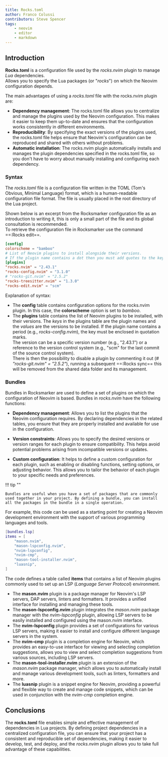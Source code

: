 ```yaml
---
title: Rocks.toml
author: Franco Colussi
contributors: Steve Spencer
tags:
    - neovim
    - editor
    - markdown
---
```


## Introduction

**Rocks.toml** is a configuration file used by the *rocks.nvim* plugin to manage *Lua* dependencies.  
Allows you to specify the Lua packages (or "*rocks*") on which the Neovim configuration depends.

The main advantages of using a *rocks.toml* file with the rocks.nvim plugin are:

- **Dependency management**: The rocks.toml file allows you to centralize and manage the plugins used by the Neovim configuration. This makes it easier to keep them up-to-date and ensures that the configuration works consistently in different environments.
- **Reproducibility**: By specifying the exact versions of the plugins used, the rocks.toml file helps ensure that Neovim's configuration can be reproduced and shared with others without problems.
- **Automatic installation**: The rocks.nvim plugin automatically installs and manages the plugin dependencies specified in the rocks.toml file, so you don't have to worry about manually installing and configuring each dependency.

### Syntax

The *rocks.toml* file is a configuration file written in the TOML (Tom's Obvious, Minimal Language) format, which is a human-readable configuration file format. The file is usually placed in the root directory of the Lua project.

Shown below is an excerpt from the Rocksmarker configuration file as an introduction to writing it, this is only a small part of the file and its global consultation is recommended.  
To retrieve the configuration file in Rocksmarker use the command ==:Rocks edit==.

```toml
[config]
colorscheme = "bamboo"
# List of Neovim plugins to install alongside their versions.
# If the plugin name contains a dot then you must add quotes to the key name!
[plugins]
"rocks.nvim" = "2.43.1"
"rocks-config.nvim" = "3.1.0"
# "rocks-git.nvim" = "2.5.2"
"rocks-treesitter.nvim" = "1.3.0"
"rocks-edit.nvim" = "scm"
```

Explanation of syntax:

- The **config** table contains configuration options for the rocks.nvim plugin.
In this case, the **colorscheme** option is set to *bamboo*.
- The **plugins** table contains the list of Neovim plugins to be installed, with their versions. The *keys* in the plugins table are the plugin names and the *values* are the versions to be installed. If the plugin name contains a period (e.g., *rocks-config.nvim*), the key must be enclosed in quotation marks.  
The version can be a specific version number (e.g., "2.43.1") or a reference to the version control system (e.g., "scm" for the last commit of the source control system).  
There is then the possibility to disable a plugin by commenting it out (*# "rocks-git.nvim" = "2.5.2"*), running a subsequent ==:Rocks sync== this will be removed from the shared data folder and its management.

### Bundles

Bundles in Rocksmarker are used to define a set of plugins on which the configuration of Neovim is based. Bundles in *rocks.nvim* have the following functions:

- **Dependency management**:
Allows you to list the plugins that the Neovim configuration requires. By declaring dependencies in the related tables, you ensure that they are properly installed and available for use in the configuration.

- **Version constraints**:
Allows you to specify the desired versions or version ranges for each plugin to ensure compatibility. This helps avoid potential problems arising from incompatible versions or updates.

- **Custom configuration**:
It helps to define a custom configuration for each plugin, such as enabling or disabling functions, setting options, or adjusting behavior. This allows you to tailor the behavior of each plugin to your specific needs and preferences.

!!! tip ""

    Bundles are useful when you have a set of packages that are commonly used together in your project. By defining a bundle, you can install all the packages in the bundle in a single operation.

For example, this code can be used as a starting point for creating a Neovim development environment with the support of various programming languages and tools.

```lua
[bundles.lsp]
items = [
    "mason.nvim",
    "mason-lspconfig.nvim",
    "nvim-lspconfig",
    "nvim-cmp",
    "mason-tool-installer.nvim",
    "luasnip",
]
```

The code defines a table called **items** that contains a list of Neovim plugins commonly used to set up an LSP (*Language Server Protocol*) environment.

- The **mason.nvim** plugin is a package manager for Neovim's LSP servers, DAP servers, linters and formatters. It provides a unified interface for installing and managing these tools.
- The **mason-lspconfig.nvim** plugin integrates the *mason.nvim* package manager with the *nvim-lspconfig* plugin, allowing LSP servers to be easily installed and configured using the mason.nvim interface.
- The **nvim-lspconfig** plugin provides a set of configurations for various LSP servers, making it easier to install and configure different language servers in the system.
- The **nvim-cmp** plugin is a completion engine for Neovim, which provides an easy-to-use interface for viewing and selecting completion suggestions, allows you to view and select completion suggestions from various sources, including LSP servers.
- The **mason-tool-installer.nvim** plugin is an extension of the *mason.nvim* package manager, which allows you to automatically install and manage various development tools, such as linters, formatters and more.
- The **luasnip** plugin is a snippet engine for Neovim, providing a powerful and flexible way to create and manage code snippets, which can be used in conjunction with the *nvim-cmp* completion engine.

## Conclusions

The **rocks.toml** file enables simple and effective management of dependencies in Lua projects. By defining project dependencies in a centralized configuration file, you can ensure that your project has a consistent and reproducible set of dependencies, making it easier to develop, test, and deploy, and the *rocks.nvim* plugin allows you to take full advantage of these capabilities.
